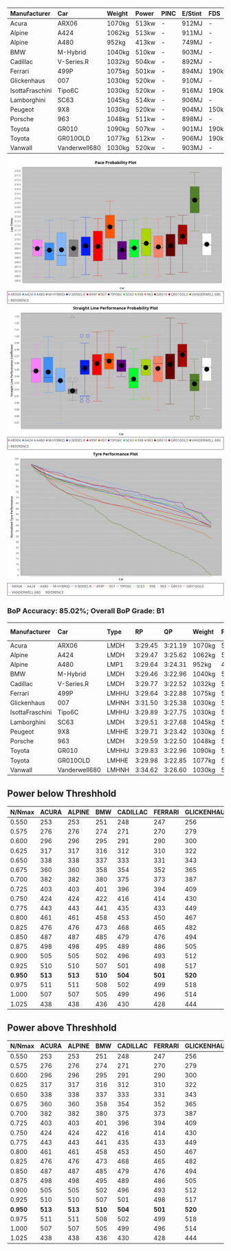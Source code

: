 |Manufacturer|Car|Weight|Power|PINC|E/Stint|FDS|
|:-|:-|:-|:-|:-|:-|:-|
|Acura|ARX06|1070kg|513kw|-|912MJ|-|
|Alpine|A424|1062kg|513kw|-|911MJ|-|
|Alpine|A480|952kg|413kw|-|749MJ|-|
|BMW|M-Hybrid|1040kg|510kw|-|903MJ|-|
|Cadillac|V-Series.R|1032kg|504kw|-|892MJ|-|
|Ferrari|499P|1075kg|501kw|-|894MJ|190kph|
|Glickenhaus|007|1030kg|520kw|-|910MJ|-|
|IsottaFraschini|Tipo6C|1030kg|520kw|-|916MJ|190kph|
|Lamborghini|SC63|1045kg|514kw|-|906MJ|-|
|Peugeot|9X8|1030kg|520kw|-|904MJ|150kph|
|Porsche|963|1048kg|511kw|-|898MJ|-|
|Toyota|GR010|1090kg|507kw|-|901MJ|190kph|
|Toyota|GR010OLD|1077kg|512kw|-|906MJ|190kph|
|Vanwall|Vanderwell680|1030kg|520kw|-|903MJ|-|

![PACECHART](./IMG/CUSTOM.png)
![STRAIGHTLINEPERFORMANCECHART](./IMG/CUSTOM_sp.png)
![TYREPERFORMANCECHART](./IMG/CUSTOM_tw.png)

### BoP Accuracy: 85.02%; Overall BoP Grade: B1
|Manufacturer|Car|Type|RP|QP|Weight|Power¹|Threshhold|PINC|Power²|E/Stint|AVG Vmax|FDS|RDLC|L/Stint|BOP-Grade|ModelAccuracy|ModelPoints|Match%|
|:-|:-|:-|:-|:-|:-|:-|:-|:-|:-|:-|:-|:-|:-|:-|:-|:-|:-|:-|
|Acura|ARX06|LMDH|3:29.45|3:21.19|1070kg|513kw|210.0kph|-|513kw|912MJ|329.39kph|-|0.99|12|-C2|100.00%|995|71.19%|
|Alpine|A424|LMDH|3:29.47|3:25.62|1062kg|513kw|210.0kph|-|513kw|911MJ|329.42kph|-|1.00|12|-A2|80.53%|517|94.41%|
|Alpine|A480|LMP1|3:29.64|3:24.31|952kg|413kw|210.0kph|-|413kw|749MJ|324.16kph|-|0.97|11|~A1|59.62%|840|100.00%|
|BMW|M-Hybrid|LMDH|3:29.46|3:22.96|1040kg|510kw|210.0kph|-|510kw|903MJ|326.27kph|-|1.03|12|-B2|98.60%|1690|84.79%|
|Cadillac|V-Series.R|LMDH|3:29.77|3:22.52|1032kg|504kw|210.0kph|-|504kw|892MJ|330.34kph|-|1.03|12|~A1|88.58%|2033|98.07%|
|Ferrari|499P|LMHHU|3:29.64|3:22.88|1075kg|501kw|210.0kph|-|501kw|894MJ|330.14kph|190kph|1.02|12|~A1|84.67%|2303|96.55%|
|Glickenhaus|007|LMHNH|3:31.50|3:25.38|1030kg|520kw|210.0kph|-|520kw|910MJ|334.16kph|-|0.96|12|+B2|96.64%|1639|80.23%|
|IsottaFraschini|Tipo6C|LMHHU|3:29.89|3:27.75|1030kg|520kw|210.0kph|-|520kw|916MJ|332.96kph|190kph|1.08|12|+B1|66.67%|96|88.39%|
|Lamborghini|SC63|LMDH|3:29.51|3:27.68|1045kg|514kw|210.0kph|-|514kw|906MJ|328.32kph|-|1.05|12|-B1|96.77%|419|87.09%|
|Peugeot|9X8|LMHHE|3:29.71|3:23.42|1030kg|520kw|210.0kph|-|520kw|904MJ|331.54kph|150kph|1.03|12|~A1|87.16%|2572|97.10%|
|Porsche|963|LMDH|3:29.59|3:22.50|1048kg|511kw|210.0kph|-|511kw|898MJ|330.73kph|-|1.01|12|-A2|93.05%|5740|91.20%|
|Toyota|GR010|LMHHU|3:29.83|3:22.96|1090kg|507kw|210.0kph|-|507kw|901MJ|329.82kph|190kph|1.00|12|~A1|90.17%|3255|98.66%|
|Toyota|GR010OLD|LMHHE|3:29.98|3:22.85|1077kg|512kw|210.0kph|-|512kw|906MJ|333.22kph|190kph|1.01|12|~A1|85.24%|1322|100.00%|
|Vanwall|Vanderwell680|LMHNH|3:34.62|3:26.60|1030kg|520kw|210.0kph|-|520kw|903MJ|327.31kph|-|1.01|12|+Ω1|91.33%|611|2.63%|

## Power below Threshhold
|N/Nmax|ACURA|ALPINE|BMW|CADILLAC|FERRARI|GLICKENHAUS|ISOTTAFRASCHINI|LAMBORGHINI|PEUGEOT|PORSCHE|TOYOTA|TOYOTA|VANWALL|​|RPM|A480|
|:-|:-|:-|:-|:-|:-|:-|:-|:-|:-|:-|:-|:-|:-|:-|:-|:-|
|0.550|253|253|251|248|247|256|256|253|256|252|250|252|256|​|--|-|
|0.575|276|276|274|271|270|279|279|276|279|275|273|275|279|​|--|-|
|0.600|296|296|295|291|290|300|300|297|300|295|293|296|300|​|--|-|
|0.625|317|317|316|312|310|322|322|318|322|316|314|317|322|​|--|-|
|0.650|338|338|337|333|331|343|343|339|343|337|335|338|343|​|--|-|
|0.675|360|360|358|354|352|365|365|361|365|359|356|359|365|​|--|-|
|0.700|382|382|380|375|373|387|387|383|387|380|377|381|387|​|--|-|
|0.725|403|403|401|396|394|409|409|404|409|402|399|403|409|​|--|-|
|0.750|424|424|422|416|414|430|430|425|430|422|419|423|430|​|--|-|
|0.775|443|443|441|435|433|449|449|444|449|441|438|442|449|​|5000|242|
|0.800|461|461|458|453|450|467|467|462|467|459|455|460|467|​|5500|286|
|0.825|476|476|473|468|465|482|482|477|482|474|470|475|482|​|6000|320|
|0.850|487|487|485|479|476|494|494|488|494|485|482|486|494|​|6500|361|
|0.875|498|498|495|489|486|505|505|499|505|496|492|497|505|​|7000|404|
|0.900|505|505|502|496|493|512|512|506|512|503|499|504|512|​|7500|414|
|0.925|510|510|507|501|498|517|517|511|517|508|504|509|517|​|8000|410|
|**0.950**|**513**|**513**|**510**|**504**|**501**|**520**|**520**|**514**|**520**|**511**|**507**|**512**|**520**|**​**|**8500**|**413**|
|0.975|511|511|508|502|499|518|518|512|518|509|505|510|518|​|9000|207|
|1.000|507|507|505|499|496|514|514|508|514|505|502|506|514|​|--|-|
|1.025|438|438|436|430|428|444|444|439|444|436|433|437|444|​|--|-|

## Power above Threshhold
|N/Nmax|ACURA|ALPINE|BMW|CADILLAC|FERRARI|GLICKENHAUS|ISOTTAFRASCHINI|LAMBORGHINI|PEUGEOT|PORSCHE|TOYOTA|TOYOTA|VANWALL|​|RPM|A480|
|:-|:-|:-|:-|:-|:-|:-|:-|:-|:-|:-|:-|:-|:-|:-|:-|:-|
|0.550|253|253|251|248|247|256|256|253|256|252|250|252|256|​|--|-|
|0.575|276|276|274|271|270|279|279|276|279|275|273|275|279|​|--|-|
|0.600|296|296|295|291|290|300|300|297|300|295|293|296|300|​|--|-|
|0.625|317|317|316|312|310|322|322|318|322|316|314|317|322|​|--|-|
|0.650|338|338|337|333|331|343|343|339|343|337|335|338|343|​|--|-|
|0.675|360|360|358|354|352|365|365|361|365|359|356|359|365|​|--|-|
|0.700|382|382|380|375|373|387|387|383|387|380|377|381|387|​|--|-|
|0.725|403|403|401|396|394|409|409|404|409|402|399|403|409|​|--|-|
|0.750|424|424|422|416|414|430|430|425|430|422|419|423|430|​|--|-|
|0.775|443|443|441|435|433|449|449|444|449|441|438|442|449|​|5000|242|
|0.800|461|461|458|453|450|467|467|462|467|459|455|460|467|​|5500|286|
|0.825|476|476|473|468|465|482|482|477|482|474|470|475|482|​|6000|320|
|0.850|487|487|485|479|476|494|494|488|494|485|482|486|494|​|6500|361|
|0.875|498|498|495|489|486|505|505|499|505|496|492|497|505|​|7000|404|
|0.900|505|505|502|496|493|512|512|506|512|503|499|504|512|​|7500|414|
|0.925|510|510|507|501|498|517|517|511|517|508|504|509|517|​|8000|410|
|**0.950**|**513**|**513**|**510**|**504**|**501**|**520**|**520**|**514**|**520**|**511**|**507**|**512**|**520**|**​**|**8500**|**413**|
|0.975|511|511|508|502|499|518|518|512|518|509|505|510|518|​|9000|207|
|1.000|507|507|505|499|496|514|514|508|514|505|502|506|514|​|--|-|
|1.025|438|438|436|430|428|444|444|439|444|436|433|437|444|​|--|-|
